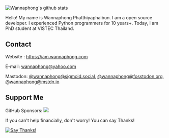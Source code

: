 ![Wannaphong's github stats](https://github-readme-stats.vercel.app/api?username=wannaphong&show_icons=true)

Hello! My name is Wannaphong Phatthiyaphaibun. I am a open source developer. I experienced Python programmers for 10 years+. Today, I am PhD student at VISTEC Thailand.

## Contact

Website : https://iam.wannaphong.com

E-mail: wannaphong@yahoo.com

Mastodon: [@wannaphong@sigmoid.social](https://sigmoid.social/web/@wannaphong), [@wannaphong@fosstodon.org](https://fosstodon.org/web/@wannaphong), [@wannaphong@mstdn.io](https://mstdn.io/web/@wannaphong)

## Support Me

GitHub Sponsors: [![](https://img.shields.io/static/v1?label=Sponsor&message=%E2%9D%A4&logo=GitHub&link=https://github.com/sponsors/wannaphong/)](https://github.com/sponsors/wannaphong/)

If you can't help financially, don't worry! You can say Thanks!

[![Say Thanks!](https://img.shields.io/badge/Say%20Thanks-!-1EAEDB.svg)](https://saythanks.io/to/wannaphong)
